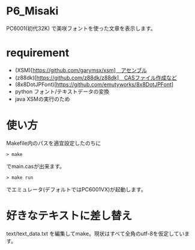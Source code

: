 # P6_Misaki

PC6001(初代32K) で美咲フォントを使った文章を表示します。

# requirement

- (XSM)[https://github.com/garymsx/xsm]　アセンブル
- (z88dk)[https://github.com/z88dk/z88dk]　CASファイル作成など
- (8x8DotJPFont)[https://github.com/emutyworks/8x8DotJPFont]
- python フォント/テキストデータの変換
- java XSMの実行のため

# 使い方

Makefile内のパスを適宜設定したのちに

```
> make
```
でmain.casが出来ます。

```
> make run
```
でエミュレータ(デフォルトではPC6001VX)が起動します。

# 好きなテキストに差し替え

text/text_data.txt
を編集してmake。現状はすべて全角のutf-8を仮定しています。
